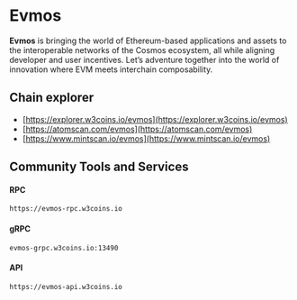 # Evmos

**Evmos** is bringing the world of Ethereum-based applications and assets to the interoperable networks of the Cosmos ecosystem, all while aligning developer and user incentives. Let’s adventure together into the world of innovation where EVM meets interchain composability.

## **Chain explorer**

* [https://explorer.w3coins.io/evmos](https://explorer.w3coins.io/evmos)
* [https://atomscan.com/evmos](https://atomscan.com/evmos)
* [https://www.mintscan.io/evmos](https://www.mintscan.io/evmos)

## Community Tools and Services

#### **RPC**

```
https://evmos-rpc.w3coins.io
```

#### **gRPC**

```
evmos-grpc.w3coins.io:13490
```

#### **API**

```
https://evmos-api.w3coins.io
```
